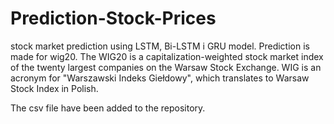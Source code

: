 # Prediction-Stock-Prices
stock market prediction using LSTM, Bi-LSTM i GRU model.
Prediction is made for wig20. The WIG20 is a capitalization-weighted stock market index of the twenty largest companies on the Warsaw Stock Exchange. WIG is an acronym for "Warszawski Indeks Giełdowy", which translates to Warsaw Stock Index in Polish.

The csv file have been added to the repository.
